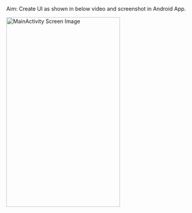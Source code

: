 Aim:  Create UI as shown in below video and screenshot in Android App.

<img src="https://github.com/user-attachments/assets/5f2ac679-caa6-44af-b5e0-5ab433c19cd3" alt="MainActivity Screen Image" width="300" height="500"/>
